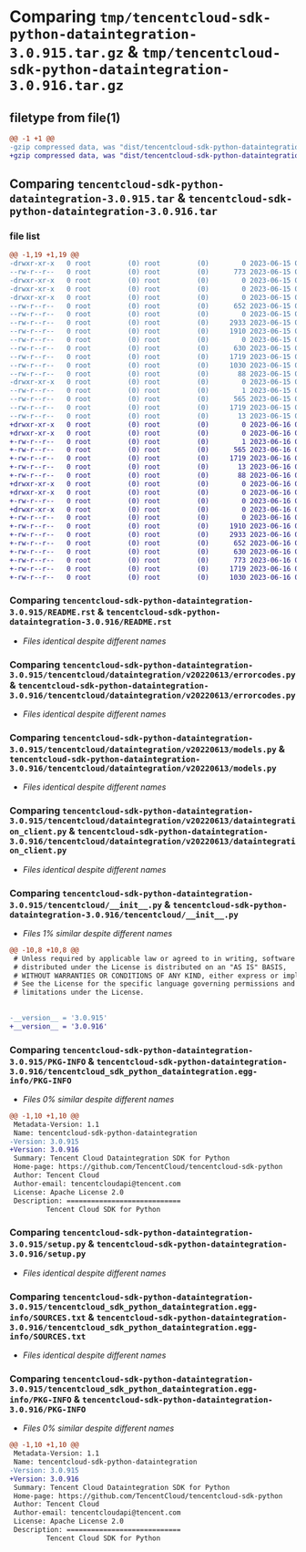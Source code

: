 # Comparing `tmp/tencentcloud-sdk-python-dataintegration-3.0.915.tar.gz` & `tmp/tencentcloud-sdk-python-dataintegration-3.0.916.tar.gz`

## filetype from file(1)

```diff
@@ -1 +1 @@
-gzip compressed data, was "dist/tencentcloud-sdk-python-dataintegration-3.0.915.tar", last modified: Thu Jun 15 00:23:18 2023, max compression
+gzip compressed data, was "dist/tencentcloud-sdk-python-dataintegration-3.0.916.tar", last modified: Fri Jun 16 00:31:56 2023, max compression
```

## Comparing `tencentcloud-sdk-python-dataintegration-3.0.915.tar` & `tencentcloud-sdk-python-dataintegration-3.0.916.tar`

### file list

```diff
@@ -1,19 +1,19 @@
-drwxr-xr-x   0 root         (0) root         (0)        0 2023-06-15 00:23:18.000000 tencentcloud-sdk-python-dataintegration-3.0.915/
--rw-r--r--   0 root         (0) root         (0)      773 2023-06-15 00:23:17.000000 tencentcloud-sdk-python-dataintegration-3.0.915/README.rst
-drwxr-xr-x   0 root         (0) root         (0)        0 2023-06-15 00:23:18.000000 tencentcloud-sdk-python-dataintegration-3.0.915/tencentcloud/
-drwxr-xr-x   0 root         (0) root         (0)        0 2023-06-15 00:23:18.000000 tencentcloud-sdk-python-dataintegration-3.0.915/tencentcloud/dataintegration/
-drwxr-xr-x   0 root         (0) root         (0)        0 2023-06-15 00:23:18.000000 tencentcloud-sdk-python-dataintegration-3.0.915/tencentcloud/dataintegration/v20220613/
--rw-r--r--   0 root         (0) root         (0)      652 2023-06-15 00:23:17.000000 tencentcloud-sdk-python-dataintegration-3.0.915/tencentcloud/dataintegration/v20220613/errorcodes.py
--rw-r--r--   0 root         (0) root         (0)        0 2023-06-15 00:23:17.000000 tencentcloud-sdk-python-dataintegration-3.0.915/tencentcloud/dataintegration/v20220613/__init__.py
--rw-r--r--   0 root         (0) root         (0)     2933 2023-06-15 00:23:17.000000 tencentcloud-sdk-python-dataintegration-3.0.915/tencentcloud/dataintegration/v20220613/models.py
--rw-r--r--   0 root         (0) root         (0)     1910 2023-06-15 00:23:17.000000 tencentcloud-sdk-python-dataintegration-3.0.915/tencentcloud/dataintegration/v20220613/dataintegration_client.py
--rw-r--r--   0 root         (0) root         (0)        0 2023-06-15 00:23:17.000000 tencentcloud-sdk-python-dataintegration-3.0.915/tencentcloud/dataintegration/__init__.py
--rw-r--r--   0 root         (0) root         (0)      630 2023-06-15 00:23:17.000000 tencentcloud-sdk-python-dataintegration-3.0.915/tencentcloud/__init__.py
--rw-r--r--   0 root         (0) root         (0)     1719 2023-06-15 00:23:18.000000 tencentcloud-sdk-python-dataintegration-3.0.915/PKG-INFO
--rw-r--r--   0 root         (0) root         (0)     1030 2023-06-15 00:23:17.000000 tencentcloud-sdk-python-dataintegration-3.0.915/setup.py
--rw-r--r--   0 root         (0) root         (0)       88 2023-06-15 00:23:18.000000 tencentcloud-sdk-python-dataintegration-3.0.915/setup.cfg
-drwxr-xr-x   0 root         (0) root         (0)        0 2023-06-15 00:23:18.000000 tencentcloud-sdk-python-dataintegration-3.0.915/tencentcloud_sdk_python_dataintegration.egg-info/
--rw-r--r--   0 root         (0) root         (0)        1 2023-06-15 00:23:18.000000 tencentcloud-sdk-python-dataintegration-3.0.915/tencentcloud_sdk_python_dataintegration.egg-info/dependency_links.txt
--rw-r--r--   0 root         (0) root         (0)      565 2023-06-15 00:23:18.000000 tencentcloud-sdk-python-dataintegration-3.0.915/tencentcloud_sdk_python_dataintegration.egg-info/SOURCES.txt
--rw-r--r--   0 root         (0) root         (0)     1719 2023-06-15 00:23:18.000000 tencentcloud-sdk-python-dataintegration-3.0.915/tencentcloud_sdk_python_dataintegration.egg-info/PKG-INFO
--rw-r--r--   0 root         (0) root         (0)       13 2023-06-15 00:23:18.000000 tencentcloud-sdk-python-dataintegration-3.0.915/tencentcloud_sdk_python_dataintegration.egg-info/top_level.txt
+drwxr-xr-x   0 root         (0) root         (0)        0 2023-06-16 00:31:56.000000 tencentcloud-sdk-python-dataintegration-3.0.916/
+drwxr-xr-x   0 root         (0) root         (0)        0 2023-06-16 00:31:56.000000 tencentcloud-sdk-python-dataintegration-3.0.916/tencentcloud_sdk_python_dataintegration.egg-info/
+-rw-r--r--   0 root         (0) root         (0)        1 2023-06-16 00:31:56.000000 tencentcloud-sdk-python-dataintegration-3.0.916/tencentcloud_sdk_python_dataintegration.egg-info/dependency_links.txt
+-rw-r--r--   0 root         (0) root         (0)      565 2023-06-16 00:31:56.000000 tencentcloud-sdk-python-dataintegration-3.0.916/tencentcloud_sdk_python_dataintegration.egg-info/SOURCES.txt
+-rw-r--r--   0 root         (0) root         (0)     1719 2023-06-16 00:31:56.000000 tencentcloud-sdk-python-dataintegration-3.0.916/tencentcloud_sdk_python_dataintegration.egg-info/PKG-INFO
+-rw-r--r--   0 root         (0) root         (0)       13 2023-06-16 00:31:56.000000 tencentcloud-sdk-python-dataintegration-3.0.916/tencentcloud_sdk_python_dataintegration.egg-info/top_level.txt
+-rw-r--r--   0 root         (0) root         (0)       88 2023-06-16 00:31:56.000000 tencentcloud-sdk-python-dataintegration-3.0.916/setup.cfg
+drwxr-xr-x   0 root         (0) root         (0)        0 2023-06-16 00:31:56.000000 tencentcloud-sdk-python-dataintegration-3.0.916/tencentcloud/
+drwxr-xr-x   0 root         (0) root         (0)        0 2023-06-16 00:31:56.000000 tencentcloud-sdk-python-dataintegration-3.0.916/tencentcloud/dataintegration/
+-rw-r--r--   0 root         (0) root         (0)        0 2023-06-16 00:31:55.000000 tencentcloud-sdk-python-dataintegration-3.0.916/tencentcloud/dataintegration/__init__.py
+drwxr-xr-x   0 root         (0) root         (0)        0 2023-06-16 00:31:56.000000 tencentcloud-sdk-python-dataintegration-3.0.916/tencentcloud/dataintegration/v20220613/
+-rw-r--r--   0 root         (0) root         (0)        0 2023-06-16 00:31:55.000000 tencentcloud-sdk-python-dataintegration-3.0.916/tencentcloud/dataintegration/v20220613/__init__.py
+-rw-r--r--   0 root         (0) root         (0)     1910 2023-06-16 00:31:55.000000 tencentcloud-sdk-python-dataintegration-3.0.916/tencentcloud/dataintegration/v20220613/dataintegration_client.py
+-rw-r--r--   0 root         (0) root         (0)     2933 2023-06-16 00:31:55.000000 tencentcloud-sdk-python-dataintegration-3.0.916/tencentcloud/dataintegration/v20220613/models.py
+-rw-r--r--   0 root         (0) root         (0)      652 2023-06-16 00:31:55.000000 tencentcloud-sdk-python-dataintegration-3.0.916/tencentcloud/dataintegration/v20220613/errorcodes.py
+-rw-r--r--   0 root         (0) root         (0)      630 2023-06-16 00:31:55.000000 tencentcloud-sdk-python-dataintegration-3.0.916/tencentcloud/__init__.py
+-rw-r--r--   0 root         (0) root         (0)      773 2023-06-16 00:31:55.000000 tencentcloud-sdk-python-dataintegration-3.0.916/README.rst
+-rw-r--r--   0 root         (0) root         (0)     1719 2023-06-16 00:31:56.000000 tencentcloud-sdk-python-dataintegration-3.0.916/PKG-INFO
+-rw-r--r--   0 root         (0) root         (0)     1030 2023-06-16 00:31:55.000000 tencentcloud-sdk-python-dataintegration-3.0.916/setup.py
```

### Comparing `tencentcloud-sdk-python-dataintegration-3.0.915/README.rst` & `tencentcloud-sdk-python-dataintegration-3.0.916/README.rst`

 * *Files identical despite different names*

### Comparing `tencentcloud-sdk-python-dataintegration-3.0.915/tencentcloud/dataintegration/v20220613/errorcodes.py` & `tencentcloud-sdk-python-dataintegration-3.0.916/tencentcloud/dataintegration/v20220613/errorcodes.py`

 * *Files identical despite different names*

### Comparing `tencentcloud-sdk-python-dataintegration-3.0.915/tencentcloud/dataintegration/v20220613/models.py` & `tencentcloud-sdk-python-dataintegration-3.0.916/tencentcloud/dataintegration/v20220613/models.py`

 * *Files identical despite different names*

### Comparing `tencentcloud-sdk-python-dataintegration-3.0.915/tencentcloud/dataintegration/v20220613/dataintegration_client.py` & `tencentcloud-sdk-python-dataintegration-3.0.916/tencentcloud/dataintegration/v20220613/dataintegration_client.py`

 * *Files identical despite different names*

### Comparing `tencentcloud-sdk-python-dataintegration-3.0.915/tencentcloud/__init__.py` & `tencentcloud-sdk-python-dataintegration-3.0.916/tencentcloud/__init__.py`

 * *Files 1% similar despite different names*

```diff
@@ -10,8 +10,8 @@
 # Unless required by applicable law or agreed to in writing, software
 # distributed under the License is distributed on an "AS IS" BASIS,
 # WITHOUT WARRANTIES OR CONDITIONS OF ANY KIND, either express or implied.
 # See the License for the specific language governing permissions and
 # limitations under the License.
 
 
-__version__ = '3.0.915'
+__version__ = '3.0.916'
```

### Comparing `tencentcloud-sdk-python-dataintegration-3.0.915/PKG-INFO` & `tencentcloud-sdk-python-dataintegration-3.0.916/tencentcloud_sdk_python_dataintegration.egg-info/PKG-INFO`

 * *Files 0% similar despite different names*

```diff
@@ -1,10 +1,10 @@
 Metadata-Version: 1.1
 Name: tencentcloud-sdk-python-dataintegration
-Version: 3.0.915
+Version: 3.0.916
 Summary: Tencent Cloud Dataintegration SDK for Python
 Home-page: https://github.com/TencentCloud/tencentcloud-sdk-python
 Author: Tencent Cloud
 Author-email: tencentcloudapi@tencent.com
 License: Apache License 2.0
 Description: ============================
         Tencent Cloud SDK for Python
```

### Comparing `tencentcloud-sdk-python-dataintegration-3.0.915/setup.py` & `tencentcloud-sdk-python-dataintegration-3.0.916/setup.py`

 * *Files identical despite different names*

### Comparing `tencentcloud-sdk-python-dataintegration-3.0.915/tencentcloud_sdk_python_dataintegration.egg-info/SOURCES.txt` & `tencentcloud-sdk-python-dataintegration-3.0.916/tencentcloud_sdk_python_dataintegration.egg-info/SOURCES.txt`

 * *Files identical despite different names*

### Comparing `tencentcloud-sdk-python-dataintegration-3.0.915/tencentcloud_sdk_python_dataintegration.egg-info/PKG-INFO` & `tencentcloud-sdk-python-dataintegration-3.0.916/PKG-INFO`

 * *Files 0% similar despite different names*

```diff
@@ -1,10 +1,10 @@
 Metadata-Version: 1.1
 Name: tencentcloud-sdk-python-dataintegration
-Version: 3.0.915
+Version: 3.0.916
 Summary: Tencent Cloud Dataintegration SDK for Python
 Home-page: https://github.com/TencentCloud/tencentcloud-sdk-python
 Author: Tencent Cloud
 Author-email: tencentcloudapi@tencent.com
 License: Apache License 2.0
 Description: ============================
         Tencent Cloud SDK for Python
```

